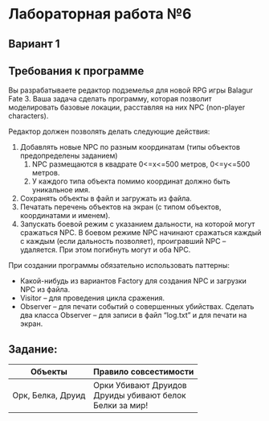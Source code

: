 # Лабораторная работа №6
## Вариант 1

## Требования к программе
Вы разрабатываете редактор подземелья для новой RPG игры Balagur Fate 3. Ваша задача сделать программу, которая позволит моделировать базовые локации, расставляя на них NPC (non-player characters).

Редактор должен позволять делать следующие действия:
1. Добавлять новые NPC по разным координатам (типы объектов предопределены заданием)
    1. NPC размещаются в квадрате 0<=x<=500 метров, 0<=y<=500 метров.
    2. У каждого типа объекта помимо координат должно быть уникальное имя.
2. Сохранять объекты в файл и загружать из файла.
3. Печатать перечень объектов на экран (с типом объектов, координатами и именем).
4. Запускать боевой режим с указанием дальности, на которой могут сражаться NPC. В
боевом режиме NPC начинают сражаться каждый с каждым (если дальность позволяет), проигравший NPC – удаляется. При этом погибнуть могут и оба NPC.

При создании программы обязательно использовать паттерны:
- Какой-нибудь из вариантов Factory для создания NPC и загрузки NPC из файла.
- Visitor – для проведения цикла сражения. 
- Observer – для печати событий о совершенных убийствах. Сделать два класса Observer – для
записи в файл “log.txt” и для печати на экран.

## Задание:
|         Объекты     | Правило совсестимости | 
|---------------------|-----------------------------|
|  Орк, Белка, Друид  |         Орки Убивают Друидов <br>   Друиды убивают белок <br> Белки за мир!        |